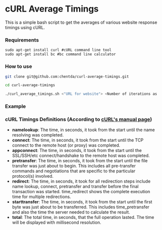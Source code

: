 # cURL Average Timings

This is a simple bash script to get the averages of various website response timings using cURL.

### Requirements
```
sudo apt-get install curl #cURL command line tool
sudo apt-get install bc #bc command line calculator
```

### How to use
```bash
git clone git@github.com:chentda/curl-average-timings.git

cd curl-average-timings

./curl_average_timings.sh <"URL for website"> <Number of iterations as integer>

```

### Example


### cURL Timings Definitions (According to [cURL's manual page](https://curl.haxx.se/docs/manpage.html))
* **namelookup**: The time, in seconds, it took from the start until the name resolving was completed.
* **connect**: The time, in seconds, it took from the start until the TCP connect to the remote host (or proxy) was completed.
* **appconnect**: The time, in seconds, it took from the start until the SSL/SSH/etc connect/handshake to the remote host was completed.
* **pretransfer**: The time, in seconds, it took from the start until the file transfer was just about to begin. This includes all pre-transfer commands and negotiations that are specific to the particular protocol(s) involved.
* **redirect**: The time, in seconds, it took for all redirection steps include name lookup, connect, pretransfer and transfer before the final transaction was started. time_redirect shows the complete execution time for multiple redirections.
* **starttransfer**: The time, in seconds, it took from the start until the first byte was just about to be transferred. This includes time_pretransfer and also the time the server needed to calculate the result.
* **total**: The total time, in seconds, that the full operation lasted. The time will be displayed with millisecond resolution.
